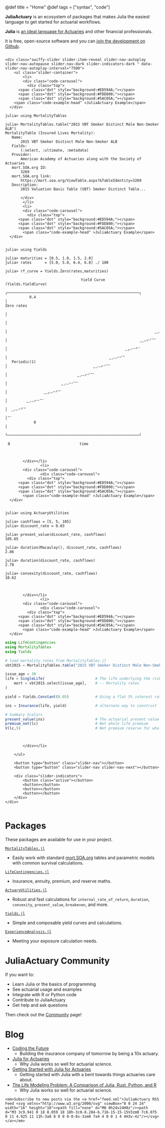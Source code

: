 @def title = "Home"
@def tags = ["syntax", "code"]

<!-- =============================
     ABOUT
    ============================== -->
**JuliaActuary** is an ecosystem of packages that makes Julia the easiest language to get started for actuarial workflows.

**Julia** is [an ideal language for Actuaries](/blog/julia-actuaries/) and other financial professionals.


It is free, open-source software and you can [join the development on Github](https://github.com/JuliaActuary/).

~~~

<div class="swiffy-slider slider-item-reveal slider-nav-autoplay slider-nav-autopause slider-nav-dark slider-indicators-dark " data-slider-nav-autoplay-interval="7500">
    <ul class="slider-container">
        <li>
        <div class="code-carousel">
          <div class="top">
      <span class="dot" style="background:#ED594A;"></span>
      <span class="dot" style="background:#FDD800;"></span>
      <span class="dot" style="background:#5AC05A;"></span>
    <span class="code-example-head" >JuliaActuary Example</span>
  </div>
~~~

```julia-repl
julia> using MortalityTables

julia> MortalityTables.table("2015 VBT Smoker Distinct Male Non-Smoker ALB")
MortalityTable (Insured Lives Mortality):
   Name:
       2015 VBT Smoker Distinct Male Non-Smoker ALB
   Fields:
       (:select, :ultimate, :metadata)
   Provider:
       American Academy of Actuaries along with the Society of Actuaries
   mort.SOA.org ID:
       3269
   mort.SOA.org link:
       https://mort.soa.org/ViewTable.aspx?&TableIdentity=3269
   Description:
       2015 Valuation Basic Table (VBT) Smoker Distinct Table...
```

~~~
       </div>
        </li>
        <li>
        <div class="code-carousel">
          <div class="top">
      <span class="dot" style="background:#ED594A;"></span>
      <span class="dot" style="background:#FDD800;"></span>
      <span class="dot" style="background:#5AC05A;"></span>
        <span class="code-example-head" >JuliaActuary Example</span>
  </div>

~~~

```julia-repl

julia> using Yields

julia> maturities = [0.5, 1.0, 1.5, 2.0]
julia> rates      = [5.0, 5.8, 6.4, 6.8] ./ 100

julia> rf_curve = Yields.Zero(rates,maturities)

               ⠀⠀⠀⠀⠀⠀⠀⠀⠀⠀⠀⠀⠀⠀⠀⠀Yield Curve (Yields.YieldCurve)⠀⠀⠀⠀⠀⠀⠀⠀⠀⠀⠀⠀⠀⠀⠀
               ┌────────────────────────────────────────────────────────────┐
           0.4 │⠀⠀⠀⠀⠀⠀⠀⠀⠀⠀⠀⠀⠀⠀⠀⠀⠀⠀⠀⠀⠀⠀⠀⠀⠀⠀⠀⠀⠀⠀⠀⠀⠀⠀⠀⠀⠀⠀⠀⠀⠀⠀⠀⠀⠀⠀⠀⠀⠀⠀⠀⠀⠀⠀⠀⠀⠀⠀⠀⠀│ Zero rates
               │⠀⠀⠀⠀⠀⠀⠀⠀⠀⠀⠀⠀⠀⠀⠀⠀⠀⠀⠀⠀⠀⠀⠀⠀⠀⠀⠀⠀⠀⠀⠀⠀⠀⠀⠀⠀⠀⠀⠀⠀⠀⠀⠀⠀⠀⠀⠀⠀⠀⠀⠀⠀⠀⠀⠀⠀⠀⠀⠀⠀│
               │⠀⠀⠀⠀⠀⠀⠀⠀⠀⠀⠀⠀⠀⠀⠀⠀⠀⠀⠀⠀⠀⠀⠀⠀⠀⠀⠀⠀⠀⠀⠀⠀⠀⠀⠀⠀⠀⠀⠀⠀⠀⠀⠀⠀⠀⠀⠀⠀⠀⠀⠀⠀⠀⠀⠀⠀⠀⠀⠀⠀│
               │⠀⠀⠀⠀⠀⠀⠀⠀⠀⠀⠀⠀⠀⠀⠀⠀⠀⠀⠀⠀⠀⠀⠀⠀⠀⠀⠀⠀⠀⠀⠀⠀⠀⠀⠀⠀⠀⠀⠀⠀⠀⠀⠀⠀⠀⠀⠀⠀⠀⠀⠀⠀⠀⠀⠀⣀⡠⠤⠒⠋│
               │⠀⠀⠀⠀⠀⠀⠀⠀⠀⠀⠀⠀⠀⠀⠀⠀⠀⠀⠀⠀⠀⠀⠀⠀⠀⠀⠀⠀⠀⠀⠀⠀⠀⠀⠀⠀⠀⠀⠀⠀⠀⠀⠀⠀⠀⠀⠀⠀⠀⢀⣀⠤⠖⠊⠉⠁⠀⠀⠀⠀│
               │⠀⠀⠀⠀⠀⠀⠀⠀⠀⠀⠀⠀⠀⠀⠀⠀⠀⠀⠀⠀⠀⠀⠀⠀⠀⠀⠀⠀⠀⠀⠀⠀⠀⠀⠀⠀⠀⠀⠀⠀⠀⠀⠀⠀⣀⡤⠔⠒⠋⠁⠀⠀⠀⠀⠀⠀⠀⠀⠀⠀│
               │⠀⠀⠀⠀⠀⠀⠀⠀⠀⠀⠀⠀⠀⠀⠀⠀⠀⠀⠀⠀⠀⠀⠀⠀⠀⠀⠀⠀⠀⠀⠀⠀⠀⠀⠀⠀⠀⠀⣀⡠⠤⠒⠊⠉⠀⠀⠀⠀⠀⠀⠀⠀⠀⠀⠀⠀⠀⠀⠀⠀│
   Periodic(1) │⠀⠀⠀⠀⠀⠀⠀⠀⠀⠀⠀⠀⠀⠀⠀⠀⠀⠀⠀⠀⠀⠀⠀⠀⠀⠀⠀⠀⠀⠀⠀⠀⣀⡠⠤⠖⠊⠉⠁⠀⠀⠀⠀⠀⠀⠀⠀⠀⠀⠀⠀⠀⠀⠀⠀⠀⠀⠀⠀⠀│
               │⠀⠀⠀⠀⠀⠀⠀⠀⠀⠀⠀⠀⠀⠀⠀⠀⠀⠀⠀⠀⠀⠀⠀⠀⠀⠀⣀⡠⠤⠖⠊⠉⠁⠀⠀⠀⠀⠀⠀⠀⠀⠀⠀⠀⠀⠀⠀⠀⠀⠀⠀⠀⠀⠀⠀⠀⠀⠀⠀⠀│
               │⠀⠀⠀⠀⠀⠀⠀⠀⠀⠀⠀⠀⠀⠀⠀⠀⠀⠀⠀⠀⣀⡠⠤⠒⠊⠉⠁⠀⠀⠀⠀⠀⠀⠀⠀⠀⠀⠀⠀⠀⠀⠀⠀⠀⠀⠀⠀⠀⠀⠀⠀⠀⠀⠀⠀⠀⠀⠀⠀⠀│
               │⠀⠀⠀⠀⠀⠀⠀⠀⠀⠀⠀⠀⠀⢀⣀⡤⠤⠒⠋⠉⠀⠀⠀⠀⠀⠀⠀⠀⠀⠀⠀⠀⠀⠀⠀⠀⠀⠀⠀⠀⠀⠀⠀⠀⠀⠀⠀⠀⠀⠀⠀⠀⠀⠀⠀⠀⠀⠀⠀⠀│
               │⠀⠀⠀⠀⠀⠀⠀⣀⡠⠤⠖⠒⠉⠁⠀⠀⠀⠀⠀⠀⠀⠀⠀⠀⠀⠀⠀⠀⠀⠀⠀⠀⠀⠀⠀⠀⠀⠀⠀⠀⠀⠀⠀⠀⠀⠀⠀⠀⠀⠀⠀⠀⠀⠀⠀⠀⠀⠀⠀⠀│
               │⠀⢀⡠⠤⠒⠋⠉⠀⠀⠀⠀⠀⠀⠀⠀⠀⠀⠀⠀⠀⠀⠀⠀⠀⠀⠀⠀⠀⠀⠀⠀⠀⠀⠀⠀⠀⠀⠀⠀⠀⠀⠀⠀⠀⠀⠀⠀⠀⠀⠀⠀⠀⠀⠀⠀⠀⠀⠀⠀⠀│
               │⠉⠁⠀⠀⠀⠀⠀⠀⠀⠀⠀⠀⠀⠀⠀⠀⠀⠀⠀⠀⠀⠀⠀⠀⠀⠀⠀⠀⠀⠀⠀⠀⠀⠀⠀⠀⠀⠀⠀⠀⠀⠀⠀⠀⠀⠀⠀⠀⠀⠀⠀⠀⠀⠀⠀⠀⠀⠀⠀⠀│
             0 │⠀⠀⠀⠀⠀⠀⠀⠀⠀⠀⠀⠀⠀⠀⠀⠀⠀⠀⠀⠀⠀⠀⠀⠀⠀⠀⠀⠀⠀⠀⠀⠀⠀⠀⠀⠀⠀⠀⠀⠀⠀⠀⠀⠀⠀⠀⠀⠀⠀⠀⠀⠀⠀⠀⠀⠀⠀⠀⠀⠀│
               └────────────────────────────────────────────────────────────┘
               ⠀0⠀⠀⠀⠀⠀⠀⠀⠀⠀⠀⠀⠀⠀⠀⠀⠀⠀⠀⠀⠀⠀⠀⠀⠀⠀⠀time⠀⠀⠀⠀⠀⠀⠀⠀⠀⠀⠀⠀⠀⠀⠀⠀⠀⠀⠀⠀⠀⠀⠀⠀⠀⠀⠀30⠀
```

~~~


        </div></li>
                <li>
        <div class="code-carousel">
                <div class="code-carousel">
          <div class="top">
      <span class="dot" style="background:#ED594A;"></span>
      <span class="dot" style="background:#FDD800;"></span>
      <span class="dot" style="background:#5AC05A;"></span>
        <span class="code-example-head" >JuliaActuary Example</span>
  </div>
~~~

```julia-repl

julia> using ActuaryUtilities

julia> cashflows = [5, 5, 105]
julia> discount_rate = 0.03

julia> present_value(discount_rate, cashflows)           
105.65

julia> duration(Macaulay(), discount_rate, cashflows)    
2.86

julia> duration(discount_rate, cashflows)                
2.78

julia> convexity(discount_rate, cashflows)               
10.62
```

~~~


        </div></li>
                <li>
        <div class="code-carousel">
                <div class="code-carousel">
          <div class="top">
      <span class="dot" style="background:#ED594A;"></span>
      <span class="dot" style="background:#FDD800;"></span>
      <span class="dot" style="background:#5AC05A;"></span>
        <span class="code-example-head" >JuliaActuary Example</span>
  </div>
~~~

```julia
using LifeContingencies
using MortalityTables
using Yields

# load mortality rates from MortalityTables.jl
vbt2015 = MortalityTables.table("2015 VBT Smoker Distinct Male Non-Smoker ALB")

issue_age = 30
life = SingleLife(                       # The life underlying the risk
    mort = vbt2015.select[issue_age],    # -- Mortality rates
)

yield = Yields.Constant(0.05)            # Using a flat 5% interest rate

ins = Insurance(life, yield)             # alternate way to construct

# Summary Scalars
present_value(ins)                       # The actuarial present value
premium_net(lc)                          # Net whole life premium 
V(lc,5)                                  # Net premium reserve for whole life insurance at time 5
```

~~~


        </div></li>

    </ul>

    <button type="button" class="slider-nav"></button>
    <button type="button" class="slider-nav slider-nav-next"></button>

    <div class="slider-indicators">
        <button class="active"></button>
        <button></button>
        <button></button>
        <button></button>
    </div>
</div>
    
~~~

<!-- =============================
     PACKAGES
     ============================== -->
# Packages

These packages are available for use in your project.

[`MortalityTables.jl`](/packages/#mortalitytablesjl)
  - Easily work with standard [mort.SOA.org](https://mort.soa.org/) tables and parametric models with common survival calculations.

[`LifeContingencies.jl`](/packages/#lifecontingenciesjl)
- Insurance, annuity, premium, and reserve maths.

[`ActuaryUtilities.jl`](/packages/#actuaryutilitiesjl)
- Robust and fast calculations for `internal_rate_of_return`, `duration`, `convexity`, `present_value`, `breakeven`, and more. 

[`Yields.jl`](/packages/#yieldsjl)
- Simple and composable yield curves and calculations.

[`ExperienceAnalysis.jl`](/packages/#experienceanalysisjl)
- Meeting your exposure calculation needs.


# JuliaActuary Community

If you want to:

- Learn Julia or the basics of programming
- See actuarial usage and examples
- Integrate with R or Python code
- Contribute to JuliaActuary
- Get help and ask questions

Then check out the [Community](/community) page!

# Blog

- [Coding the Future](/blog/coding-for-the-future/)
  - Building the insurance company of tomorrow by being a 10x actuary.
- [Julia for Actuaries](/blog/julia-actuaries/) 
  - Why Julia works so well for actuarial science. 
- [Getting Started with Julia for Actuaries](/blog/julia-getting-started-actuaries/)
  - Getting started with Julia with a bent towards things actuaries care about.
- [The Life Modeling Problem: A Comparison of Julia, Rust, Python, and R](/blog/life-modeling-problem/) 
  - Why Julia works so well for actuarial science.


~~~
<em>Subscribe to new posts via the <a href="feed.xml">JuliaActuary RSS Feed <svg xmlns="http://www.w3.org/2000/svg" viewBox="0 0 24 24" width="16" height="16"><path fill="none" d="M0 0h24v24H0z"/><path d="M3 3c9.941 0 18 8.059 18 18h-3c0-8.284-6.716-15-15-15V3zm0 7c6.075 0 11 4.925 11 11h-3a8 8 0 0 0-8-8v-3zm0 7a4 4 0 0 1 4 4H3v-4z"/></svg></a></em>
~~~
